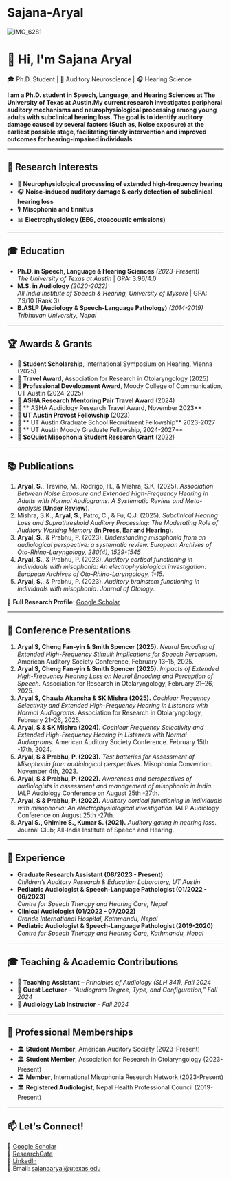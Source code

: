 # Sajana-Aryal
![IMG_6281](https://github.com/user-attachments/assets/c93501e3-e45d-47e3-a67b-904216968fc1)


# 👋 Hi, I'm **Sajana Aryal**  

🎓 Ph.D. Student | 🔬 Auditory Neuroscience | 🎧 Hearing Science 

**I am a Ph.D. student in **Speech, Language, and Hearing Sciences** at **The University of Texas at Austin**.My current research investigates peripheral auditory mechanisms and neurophysiological processing among young adults with subclinical hearing loss. The goal is to identify auditory damage caused by several factors (Such as, Noise exposure) at the earliest possible stage, facilitating timely intervention and improved outcomes for hearing-impaired individuals**.
 
---

## 🔬 **Research Interests**
- 🧠 **Neurophysiological processing of extended high-frequency hearing**
- 🎧 **Noise-induced auditory damage & early detection of subclinical hearing loss**
- 🎙 **Misophonia and tinnitus**
- 📊 **Electrophysiology (EEG, otoacoustic emissions)**

---

## 🎓 **Education**
- **Ph.D. in Speech, Language & Hearing Sciences** *(2023-Present)*  
  *The University of Texas at Austin* | GPA: 3.96/4.0  
- **M.S. in Audiology** *(2020-2022)*  
  *All India Institute of Speech & Hearing, University of Mysore* | GPA: 7.9/10 (Rank 3)  
- **B.ASLP (Audiology & Speech-Language Pathology)** *(2014-2019)*  
  *Tribhuvan University, Nepal*  

---

## 🏆 **Awards & Grants**
- 🏅 **Student Scholarship**, International Symposium on Hearing, Vienna (2025)  
- 🏅 **Travel Award**, Association for Research in Otolaryngology (2025)  
- 🏅 **Professional Development Award**, Moody College of Communication, UT Austin (2024-2025)  
- 🏅 **ASHA Research Mentoring Pair Travel Award** (2024)
- 🏅 ** ASHA Audiology Research Travel Award, November 2023**
- 🏅 **UT Austin Provost Fellowship** (2023)  
- 🏅 ** UT Austin Graduate School Recruitment Fellowship** 2023-2027
- 🏅 ** UT Austin Moody Graduate Fellowship, 2024-2027**
- 🏅 **SoQuiet Misophonia Student Research Grant** (2022)  

---

## 📚 **Publications**
1. **Aryal, S.**, Trevino, M., Rodrigo, H., & Mishra, S.K. (2025). *Association Between Noise Exposure and Extended High-Frequency Hearing in Adults with Normal Audiograms: A Systematic Review and Meta-analysis* (**Under Review**).  
2. Mishra, S.K., **Aryal, S.**, Patro, C., & Fu, Q.J. (2025). *Subclinical Hearing Loss and Suprathreshold Auditory Processing: The Moderating Role of Auditory Working Memory* (**In Press, Ear and Hearing**).  
3. **Aryal, S.**, & Prabhu, P. (2023). *Understanding misophonia from an audiological perspective: a systematic review. European Archives of Oto-Rhino-Laryngology, 280(4), 1529-1545*
4. **Aryal, S.**, & Prabhu, P. (2023). *Auditory cortical functioning in individuals with misophonia: An electrophysiological investigation*. *European Archives of Oto-Rhino-Laryngology, 1-15*.  
5. **Aryal, S.**, & Prabhu, P. (2023). *Auditory brainstem functioning in individuals with misophonia*. *Journal of Otology*.  

📖 **Full Research Profile**: [Google Scholar](https://scholar.google.com/citations?user=BUryX9QAAAAJ&hl=en)  

---

## 🎤 **Conference Presentations**
1. **Aryal S, Cheng Fan-yin & Smith Spencer (2025).** *Neural Encoding of Extended High-Frequency Stimuli: Implications for Speech Perception.* American Auditory Society Conference, February 13–15, 2025.  
2. **Aryal S, Cheng Fan-yin & Smith Spencer (2025).** *Impacts of Extended High-Frequency Hearing Loss on Neural Encoding and Perception of Speech.* Association for Research in Otolaryngology, February 21–26, 2025.  
3. **Aryal S, Chawla Akansha & SK Mishra (2025).** *Cochlear Frequency Selectivity and Extended High-Frequency Hearing in Listeners with Normal Audiograms.* Association for Research in Otolaryngology, February 21–26, 2025.  
4. **Aryal, S & SK Mishra (2024).** *Cochlear Frequency Selectivity and Extended High-Frequency Hearing in Listeners with Normal Audiograms.* American Auditory Society Conference. February 15th -17th, 2024.  
5. **Aryal, S & Prabhu, P. (2023).** *Test batteries for Assessment of Misophonia from audiological perspectives.* Misophonia Convention. November 4th, 2023.  
6. **Aryal, S & Prabhu, P. (2022).** *Awareness and perspectives of audiologists in assessment and management of misophonia in India.* IALP Audiology Conference on August 25th -27th.  
7. **Aryal, S & Prabhu, P. (2022).** *Auditory cortical functioning in individuals with misophonia: An electrophysiological investigation.* IALP Audiology Conference on August 25th -27th.  
8. **Aryal S., Ghimire S., Kumar S. (2021).** *Auditory gating in hearing loss.* Journal Club; All-India Institute of Speech and Hearing.  

---

## 💼 **Experience**
- **Graduate Research Assistant (08/2023 - Present)**  
  *Children’s Auditory Research & Education Laboratory, UT Austin*  
- **Pediatric Audiologist & Speech-Language Pathologist (01/2022 - 06/2023)**  
  *Centre for Speech Therapy and Hearing Care, Nepal*  
- **Clinical Audiologist (01/2022 - 07/2022)**  
  *Grande International Hospital, Kathmandu, Nepal*  
- **Pediatric Audiologist & Speech-Language Pathologist (2019-2020)**  
  *Centre for Speech Therapy and Hearing Care, Kathmandu, Nepal*  
---

## 🎓 **Teaching & Academic Contributions**
- 🏫 **Teaching Assistant** – *Principles of Audiology (SLH 341), Fall 2024*  
- 🏫 **Guest Lecturer** – *“Audiogram Degree, Type, and Configuration,” Fall 2024*  
- 🏫 **Audiology Lab Instructor** – *Fall 2024*  

---

## 🤝 **Professional Memberships**
- 🏛 **Student Member**, American Auditory Society (2023-Present)  
- 🏛 **Student Member**, Association for Research in Otolaryngology (2023-Present)  
- 🏛 **Member**, International Misophonia Research Network (2023-Present)  
- 🏛 **Registered Audiologist**, Nepal Health Professional Council (2019-Present)  

---

## 📫 **Let's Connect!**
🔗 [Google Scholar](https://scholar.google.com/citations?user=BUryX9QAAAAJ&hl=en)  
🔗 [ResearchGate](https://www.researchgate.net/profile/Sajana-Aryal?ev=hdr_xprf)  
🔗 [LinkedIn](https://www.linkedin.com/in/sajana-aryal-209612187/)  
📧 Email: [sajanaaryal@utexas.edu](mailto:sajanaaryal@utexas.edu)  
 
